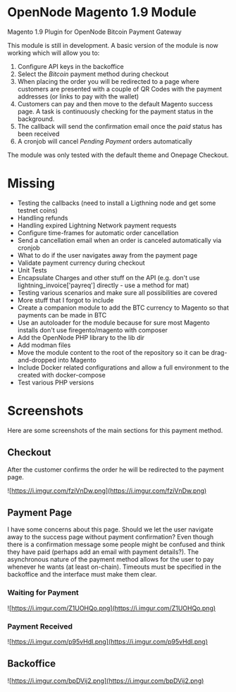 # OpenNode Magento 1.9 Module
Magento 1.9 Plugin for OpenNode Bitcoin Payment Gateway

This module is still in development. A basic version of the module is now working which will 
allow you to:

1. Configure API keys in the backoffice
2. Select the *Bitcoin* payment method during checkout
3. When placing the order you will be redirected to a page where customers are presented with 
a couple of QR Codes with the payment addresses (or links to pay with the wallet)
4. Customers can pay and then move to the default Magento success page. A task is continuously checking for the payment status in the background.
5. The callback will send the confirmation email once the *paid* status has been received
6. A cronjob will cancel *Pending Payment* orders automatically

The module was only tested with the default theme and Onepage Checkout.

# Missing

- Testing the callbacks (need to install a Ligthning node and get some testnet coins)
- Handling refunds
- Handling expired Lightning Network payment requests
- Configure time-frames for automatic order cancellation
- Send a cancellation email when an order is canceled automatically via cronjob
- What to do if the user navigates away from the payment page
- Validate payment currency during checkout
- Unit Tests
- Encapsulate Charges and other stuff on the API (e.g. don't use lightning_invoice['payreq'] directly - use a method for mat)
- Testing various scenarios and make sure all possibilities are covered
- More stuff that I forgot to include
- Create a companion module to add the BTC currency to Magento so that payments can be made in BTC
- Use an autoloader for the module because for sure most Magento installs don't use firegento/magento with composer
- Add the OpenNode PHP library to the lib dir
- Add modman files
- Move the module content to the root of the repository so it can be drag-and-dropped into Magento
- Include Docker related configurations and allow a full environment to the created with docker-compose
- Test various PHP versions

# Screenshots

Here are some screenshots of the main sections for this payment method.

## Checkout
After the customer confirms the order he will be redirected to the payment page.

![https://i.imgur.com/fziVnDw.png](https://i.imgur.com/fziVnDw.png)

## Payment Page
I have some concerns about this page. Should we let the user navigate away to the success page without 
payment confirmation? Even though there is a confirmation message some people might be confused and think 
they have paid (perhaps add an email with payment details?). The asynchronous nature of the payment method 
allows for the user to pay whenever he wants (at least on-chain). Timeouts must be specified in the backoffice 
and the interface must make them clear.  

### Waiting for Payment
![https://i.imgur.com/Z1UOHQo.png](https://i.imgur.com/Z1UOHQo.png)

### Payment Received
![https://i.imgur.com/p95vHdI.png](https://i.imgur.com/p95vHdI.png)

## Backoffice
![https://i.imgur.com/bpDVij2.png](https://i.imgur.com/bpDVij2.png)